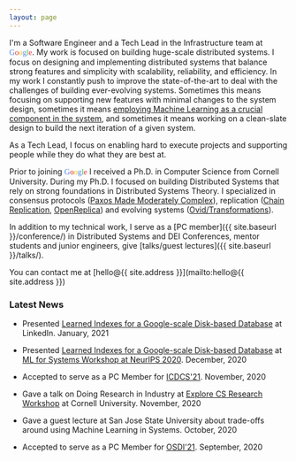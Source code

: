 ```yaml
---
layout: page
---
```


I'm a Software Engineer and a Tech Lead in the Infrastructure team at <font face="futura"><font color="#4885ed">G</font><font color="#db3236">o</font><font color="#f4c20d">o</font><font color="#4885ed">g</font><font color="#3cba54">l</font><font color="#db3236">e</font></font>.
My work is focused on building huge-scale distributed systems.
I focus on designing and implementing distributed systems that balance strong
features and simplicity with scalability, reliability, and efficiency.
In my work I constantly push to improve the state-of-the-art to deal with the
challenges of building ever-evolving systems. Sometimes this means focusing on
supporting new features with minimal changes to the system design, sometimes it
means [employing Machine Learning as a crucial component in the system](http://mlforsystems.org/assets/papers/neurips2020/learned_abu-libdeh_2020.pdf), and
sometimes it means working on a clean-slate design to build the next iteration
of a given system.

As a Tech Lead, I focus on enabling hard to execute projects and supporting
people while they do what they are best at.

Prior to joining <font face="futura"><font color="#4885ed">G</font><font color="#db3236">o</font><font color="#f4c20d">o</font><font color="#4885ed">g</font><font color="#3cba54">l</font><font color="#db3236">e</font></font> I received a Ph.D. in Computer Science from Cornell University.
During my Ph.D. I focused on building Distributed Systems that rely on strong
foundations in Distributed Systems Theory. I specialized in consensus protocols
([Paxos Made Moderately Complex](http://paxos.systems/)), replication
([Chain Replication](https://www.youtube.com/watch?v=1hDjkV4iFzs), [OpenReplica](https://ecommons.cornell.edu/bitstream/handle/1813/29009/OpenReplica.pdf?sequence=2&isAllowed=y))
and evolving systems ([Ovid/Transformations](https://www.usenix.org/system/files/conference/hotcloud16/hotcloud16_altinbuken.pdf)).

In addition to my technical work, I serve as a [PC member]({{ site.baseurl }}/conference/)
in Distributed Systems and DEI Conferences, mentor students and junior engineers,
give [talks/guest lectures]({{ site.baseurl }}/talks/).

You can contact me at [hello@{{ site.address }}](mailto:hello@{{ site.address }})

### Latest News

- Presented [Learned Indexes for a Google-scale Disk-based Database](http://mlforsystems.org/assets/papers/neurips2020/learned_abu-libdeh_2020.pdf) at LinkedIn. January, 2021

- Presented [Learned Indexes for a Google-scale Disk-based Database](http://mlforsystems.org/assets/papers/neurips2020/learned_abu-libdeh_2020.pdf) at [ML for Systems Workshop at NeurIPS 2020](http://mlforsystems.org/). December, 2020

- Accepted to serve as a PC Member for [ICDCS'21](https://icdcs2021.us/). November, 2020

- Gave a talk on Doing Research in Industry at [Explore CS Research Workshop](https://www.cs.cornell.edu/events/explore-cs-research) at Cornell University. November, 2020

- Gave a guest lecture at San Jose State University about trade-offs around using Machine Learning in Systems. October, 2020

- Accepted to serve as a PC Member for [OSDI'21](https://www.usenix.org/conference/osdi21). September, 2020
